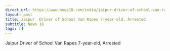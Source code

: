 ```yaml
---
direct_url: https://www.news18.com/india/jaipur-driver-of-school-van-rapes-7-year-old-arrested-8698425.html
layout: post
title: Jaipur  Driver of School Van Rapes 7-year-old, Arrested
subtitle: News 18
tags: []
---
```


Jaipur  Driver of School Van Rapes 7-year-old, Arrested

